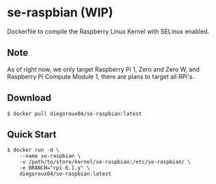 # se-raspbian (WIP)
Dockerfile to compile the Raspberry Linux Kernel with SELinux enabled.

## Note
As of right now, we only target Raspberry Pi 1, Zero and Zero W, and Raspberry Pi Compute Module 1, there are plans to target all RPi's.

## Download
```
$ docker pull diegoroux04/se-raspbian:latest
```

## Quick Start
```
$ docker run -d \
    --name se-raspbian \
    -v /path/to/store/kernel/se-raspbian:/etc/se-raspbian/ \
    -e BRANCH="rpi-6.1.y" \
    diegoroux04/se-raspbian:latest
```